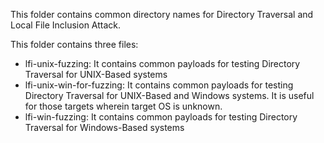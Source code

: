 This folder contains common directory names for Directory Traversal and Local File Inclusion Attack. 

This folder contains three files:
* lfi-unix-fuzzing: It contains common payloads for testing Directory Traversal for UNIX-Based systems
* lfi-unix-win-for-fuzzing: It contains common payloads for testing Directory Traversal for UNIX-Based and Windows systems. It is useful for those targets wherein target OS is unknown.
* lfi-win-fuzzing: It contains common payloads for testing Directory Traversal for Windows-Based systems
